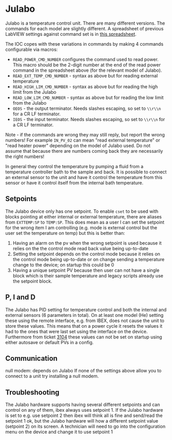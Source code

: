 # Julabo

Julabo is a temperature control unit. There are many different versions. The commands for each model are slightly different. A spreadsheet of previous LabVIEW settings against command set is in [this spreadsheet](julabo_commands.xlsx).

The IOC copes with these variations in commands by making 4 commands configurable via macros:
- `READ_POWER_CMD_NUMBER` configures the command used to read power. This macro should be the 2-digit number at the end of the read power command in the spreadsheet above (for the relevant model of Julabo).
- `READ_EXT_TEMP_CMD_NUMBER` - syntax as above but for reading external temperature
- `READ_HIGH_LIM_CMD_NUMBER` - syntax as above but for reading the high limit from the Julabo
- `READ_LOW_LIM_CMD_NUMBER` - syntax as above but for reading the low limit from the Julabo
- `OEOS` - the output terminator. Needs slashes escaping, so set to `\\r\\n` for a CR LF terminator.
- `IEOS` - the input terminator. Needs slashes escaping, so set to `\\r\\n` for a CR LF terminator.

Note - if the commands are wrong they may still reply, but report the wrong numbers! For example `IN_PV_02` can mean "read external temperature" or "read heater power" depending on the model of Julabo used. Do not assume that because there are numbers coming back they are necessarily the right numbers!

In general they control the temperature by pumping a fluid from a temperature controller bath to the sample and back. It is possible to connect an external sensor to the unit and have it control the temperature from this sensor or have it control itself from the internal bath temperature.

## Setpoints

The Julabo device only has one setpoint. To enable `cset` to be used with blocks pointing at either internal or external temperature, there are aliases from `EXTTEMP:SP` to `TEMP:SP`. This does mean as a user I can set the setpoint for the wrong item I am controlling (e.g. mode is external control but the user set the temperature on temp) but this is better than:

1. Having an alarm on the pv when the wrong setpoint is used because it relies on the the control mode read back value being up-to-date
1. Setting the setpoint depends on the control mode because it relies on the control mode being up-to-date or on change sending a temperature change to the device; on startup this could be 0
1. Having a unique setpoint PV because then user can not have a single block which is their sample temperature and legacy scripts already use the setpoint block.

## P, I and D

The Julabo has PID setting for temperature control and both the internal and external sensors (6 parameters in total). On at least one model (He) setting these using the remote interface, e.g. from IBEX, does not cause the unit to store these values. This means that on a power cycle it resets the values it had to the ones that were last set using the interface on the device. Furthermore from ticket [3104](https://github.com/ISISComputingGroup/IBEX/issues/3104) these values can not be set on startup using either autosave or default PVs in a config.

## Communication

null modem: depends on Julabo If none of the settings above allow you to connect to a unit try installing a null modem.

## Troubleshooting

The Julabo hardware supports having several different setpoints and can control on any of them, ibex always uses setpoint 1. If the Julabo hardware is set to e.g. use setpoint 2 then ibex will think all is fine and send/read the setpoint 1 ok, but the Julabo hardware will how a different setpoint value (setpoint 2) on its screen. A technician will need to go into the configuration menu on the device and change it to use setpoint 1  
